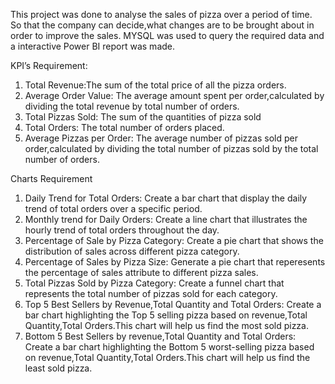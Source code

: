 This project was done to analyse the sales of pizza over a period of time. So that the company can decide,what changes are to be brought about in order to improve the sales.
MYSQL was used to query the required data and a interactive Power BI report was made.

KPI’s Requirement:
1.	Total Revenue:The sum of the total price of all the pizza orders.
2.	Average Order Value: The average amount spent per order,calculated by dividing the total revenue by total number of orders.
3.	Total Pizzas Sold: The sum of the quantities of pizza sold
4.	Total Orders: The total number of orders placed.
5.	Average Pizzas per Order: The average number of pizzas sold per order,calculated by dividing the total number of pizzas sold by the total number of orders.

Charts Requirement
1.	Daily Trend for Total Orders: Create a bar chart that display the daily trend of total orders over a specific period.
2.	Monthly trend for Daily Orders: Create a line chart that illustrates  the hourly trend of total orders throughout the day.
3.	Percentage of Sale by Pizza Category: Create a pie chart that shows the distribution of sales across different pizza category.
4.	Percentage of Sales by Pizza Size: Generate a pie chart that reperesents the percentage of sales attribute to different pizza sales.
5.	Total Pizzas Sold by Pizza Category: Create a funnel chart that represents the total number of pizzas sold for each category.
6.	Top 5 Best Sellers by Revenue,Total Quantity and Total Orders: Create a bar chart highlighting the Top 5 selling pizza based on revenue,Total Quantity,Total Orders.This chart will help us find the most sold pizza.	
7.	Bottom 5 Best Sellers by revenue,Total Quantity and Total Orders: Create a bar chart highlighting the Bottom 5 worst-selling pizza based on revenue,Total Quantity,Total Orders.This chart will help us find the least sold pizza.


